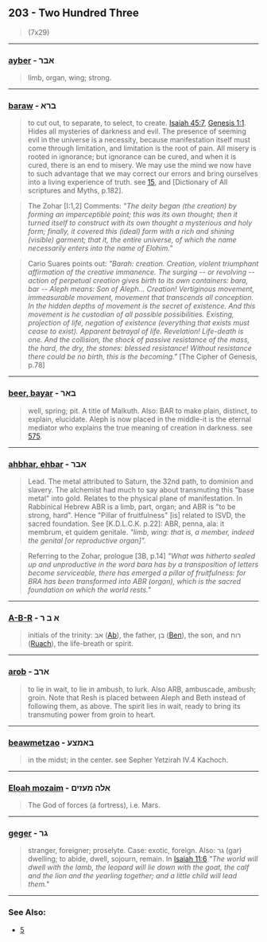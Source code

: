 ## 203 - Two Hundred Three
> (7x29)

---

### [ayber](/keys/ABR) - אבר
> limb, organ, wing; strong.

---

### [baraw](/keys/BRA) - ברא
> to cut out, to separate, to select, to create. [Isaiah 45:7](http://biblehub.com/isaiah/45-7.htm), [Genesis 1:1](http://biblehub.com/genesis/1-1.htm). Hides all mysteries of darkness and evil. The presence of seeming evil in the universe is a necessity, because manifestation itself must come through limitation, and limitation is the root of pain. All misery is rooted in ignorance; but ignorance can be cured, and when it is cured, there is an end to misery. We may use the mind we now have to such advantage that we may correct our errors and bring ourselves into a living experience of truth. see [15](15), and [Dictionary of All scriptures and Myths, p.182].

> The Zohar [I:1,2] Comments: *"The deity began (the creation) by forming an imperceptible point; this was its own thought; then it turned itself to construct with its own thought a mysterious and holy form; finally, it covered this (ideal) form with a rich and shining (visible) garment; that it, the entire universe, of which the name necessarily enters into the name of Elohim."*

> Cario Suares points out: *"Barah: creation. Creation, violent triumphant affirmation of the creative immanence. The surging -- or revolving -- action of perpetual creation gives birth to its own containers: bara, bar -- Aleph means: Son of Aleph... Creation! Vertiginous movement, immeasurable movement, movement that transcends all conception. In the hidden depths of movement is the secret of existence. And this movement is he custodian of all possible possibilities. Existing, projection of life, negation of existence (everything that exists must cease to exist). Apparent betrayal of life. Revelation! Life-death is one. And the collision, the shock of passive resistance of the mass, the hard, the dry, the stones: blessed resistance! Without resistance there could be no birth, this is the becoming."* [The Cipher of Genesis, p.78]

---

### [beer, bayar](/keys/BAR) - באר
> well, spring; pit. A title of Malkuth. Also: BAR to make plain, distinct, to explain, elucidate. Aleph is now placed in the middle-it is the eternal mediator who explains the true meaning of creation in darkness. see [575](575).

---

### [ahbhar, ehbar](/keys/ABR) - אבר
> Lead. The metal attributed to Saturn, the 32nd path, to dominion and slavery. The alchemist had much to say about transmuting this "base metal" into gold. Relates to the physical plane of manifestation. In Rabbinical Hebrew ABR is a limb, part, organ; and ABR is "to be strong, hard". Hence "Pillar of fruitfulness" [is] related to ISVD, the sacred foundation. See [K.D.L.C.K. p.22]: ABR, penna, ala: it membrum, et quidem genitale. *"limb, wing: that is, a member, indeed the genital [or reproductive organ]".*

> Referring to the Zohar, prologue [3B, p.14] *"What was hitherto sealed up and unproductive in the word bara has by a transposition of letters become serviceable, there has emerged a pillar of fruitfulness: for BRA has been transformed into ABR (organ), which is the sacred foundation on which the world rests."*

---

### [A-B-R](/keys/A-B-R) - א ב ר
> initials of the trinity: אב ([Ab](/keys/AB)), the father, בן ([Ben](/keys/BN)), the son, and רוח ([Ruach](/keys/RVCh)), the life-breath or spirit.

---

### [arob](/keys/ARB) - ארב
> to lie in wait, to lie in ambush, to lurk. Also ARB, ambuscade, ambush; groin. Note that Resh is placed between Aleph and Beth instead of following them, as above. The spirit lies in wait, ready to bring its transmuting power from groin to heart.

---

### [beawmetzao](/keys/BAMTzO) - באמצע
> in the midst; in the center. see Sepher Yetzirah IV.4 Kachoch.

---

### [Eloah mozaim](/keys/ALH.MOZIM) - אלה מעזים
> The God of forces (a fortress), i.e. Mars.

---

### [geger](/keys/GR) - גר
> stranger, foreigner; proselyte. Case: exotic, foreign. Also: גר (gar) dwelling; to abide, dwell, sojourn, remain. In [Isaiah 11:6](http://biblehub.com/isaiah/11-6.htm) *"The world will dwell with the lamb, the leopard will lie down with the goat, the calf and the lion and the yearling together; and a little child will lead them."*

---

### See Also:

- [5](5)

